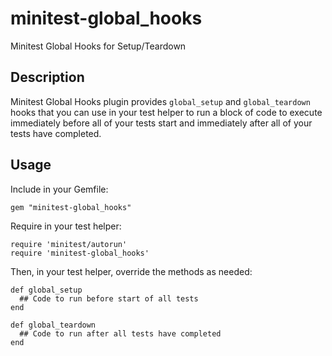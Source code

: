 minitest-global_hooks
=====================

Minitest Global Hooks for Setup/Teardown

## Description

Minitest Global Hooks plugin provides `global_setup` and `global_teardown`
hooks that you can use in your test helper to run a block of code to execute
immediately before all of your tests start and immediately after all of your 
tests have completed.

## Usage

Include in your Gemfile:

````
gem "minitest-global_hooks"
````

Require in your test helper:

````
require 'minitest/autorun'
require 'minitest-global_hooks'
````

Then, in your test helper, override the methods as needed:

````
def global_setup
  ## Code to run before start of all tests
end

def global_teardown
  ## Code to run after all tests have completed
end
````


